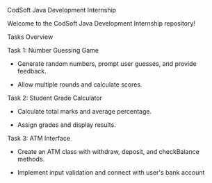CodSoft Java Development Internship

Welcome to the CodSoft Java Development Internship repository!     

Tasks Overview

Task 1: Number Guessing Game

* Generate random numbers, prompt user guesses, and provide feedback.

* Allow multiple rounds and calculate scores.

Task 2: Student Grade Calculator

* Calculate total marks and average percentage.

* Assign grades and display results.

Task 3: ATM Interface

* Create an ATM class with withdraw, deposit, and checkBalance methods.

* Implement input validation and connect with user's bank account
